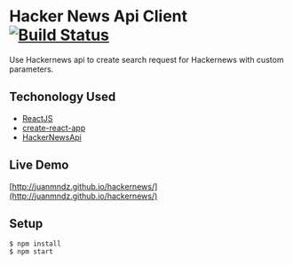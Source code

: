 # Hacker News Api Client [![Build Status](https://travis-ci.org/juanmndz/hackernews.svg?branch=master)](https://travis-ci.org/juanmndz/hackernews)

Use Hackernews api to create search request for Hackernews with custom parameters.

## Techonology Used

- [ReactJS](https://reactjs.org/)
- [create-react-app](https://github.com/facebook/create-react-app)
- [HackerNewsApi](https://github.com/HackerNews/API)

## Live Demo

[http://juanmndz.github.io/hackernews/](http://juanmndz.github.io/hackernews/)

## Setup

```shell
$ npm install
$ npm start
```
